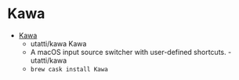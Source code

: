 # Kawa
- [Kawa](https://github.com/utatti/kawa)
  -  utatti/kawa Kawa  
  - A macOS input source switcher with user-defined shortcuts. - utatti/kawa
  - `brew cask install Kawa`
